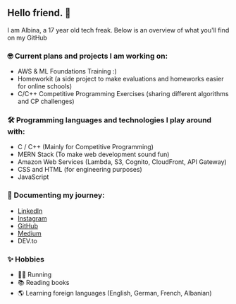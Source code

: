 ## Hello friend. 🚀

I am Albina, a 17 year old tech freak. Below is an overview of what you'll find on my GitHub

### 🤓 Current plans and projects I am working on:
- AWS & ML Foundations Training :)
- Homeworkit (a side project to make evaluations and homeworks easier for online schools)
- C/C++ Competitive Programming Exercises (sharing different algorithms and CP challenges)

### 🛠 Programming languages and technologies I play around with:
- C / C++ (Mainly for Competitive Programming)
- MERN Stack (To make web development sound fun)
- Amazon Web Services (Lambda, S3, Cognito, CloudFront, API Gateway)
- CSS and HTML (for engineering purposes)
- JavaScript

### 🦾 Documenting my journey:
- <a href="https://www.linkedin.com/in/albina-peposhi-a458021a7/">LinkedIn</a>
- <a href="https://www.instagram.com/codergirl_al">Instagram</a>
- <a href="https://github.com/codergirl-al">GitHub</a>
- <a href="https://codergirl-al.medium.com/">Medium</a>
- <a hrefr="https://dev.to/codergirl_al">DEV.to</a>

### ✨ Hobbies
- 🏃‍♀️ Running
- 📚 Reading books
- 🌎 Learning foreign languages (English, German, French, Albanian)

<!--
**codergirl-al/codergirl-al** is a ✨ _special_ ✨ repository because its `README.md` (this file) appears on your GitHub profile.

Here are some ideas to get you started:

- 🔭 I’m currently working on ...
- 🌱 I’m currently learning ...
- 👯 I’m looking to collaborate on ...
- 🤔 I’m looking for help with ...
- 💬 Ask me about ...
- 📫 How to reach me: ...
- 😄 Pronouns: ...
- ⚡ Fun fact: ...
-->
